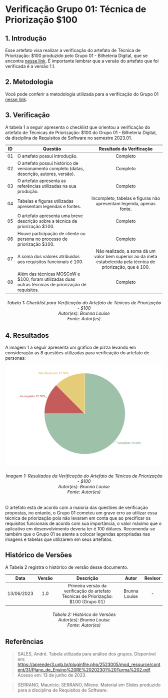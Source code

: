 # Verificação Grupo 01: Técnica de Priorização $100
## 1. Introdução
Esse artefato visa realizar a verificação do artefato de Técnica de Priorização: $100 produzido pelo Grupo 01 - Bilheteria Digital, que se encontra [nesse link](https://requisitos-de-software.github.io/2023.1-BilheteriaDigital/elicitacao/priorizacao/100/).
É importante lembrar que a versão do artefato que foi verificada é a versão 1.1.

## 2. Metodologia
Você pode conferir a metodologia utilizada para a verificação do Grupo 01 [nesse link]().

## 3. Verificação

A tabela 1 a seguir apresenta o checklist que orientou a verificação do artefato de Técnicas de Priorização: $100 do Grupo 01 - Bilheteria Digital, da disciplina de Requisitos de Software no semestre 2023.01.

| ID |Questão| Resultado da Verificação |
| :---: | --- | :---: |
| 01 | O artefato possui introdução.  | Completo |
| 02 | O artefato possui histórico de versionamento completo (datas, descrição, autores, versão).  | Completo |
| 03 |  O artefato apresenta as referências utilizadas na sua produção.  | Completo |
| 04 | Tabelas e figuras utilizadas apresentam legendas e fontes.  | Incompleto, tabelas e figuras não apresentam legenda, apenas fonte. |
| 05 |  O artefato apresenta uma breve descrição sobre a técnica de priorização $100. | Completo |
| 06 | Houve participação de cliente ou persona no processo de priorização $100.  | Completo |
| 07 |  A soma dos valores atribuídos aos requisitos funcionais é 100. | Não realizado, a soma dá um valor bem superior ao da meta estabelecida pela técnica de priorização, que é 100.  |
| 08 | Além das técnicas MOSCoW e $100, foram utilizadas duas outras técnicas de priorização de requisitos.  | Completo |

<h6 align = "center"> Tabela 1: Checklist para Verificação do Artefato de Ténicas de Priorização - $100
<br> Autor(es): Brunna Louise
<br>Fonte: Autor(es)</h6>

## 4. Resultados
A imagem 1 a seguir apresenta um gráfico de pizza levando em consideração as 8 questões utilizadas para verificação do artefato de personas:

![Resultados 100](./imagens_verifica01/result_100.png)
<h6 align = "center"> Imagem 1: Resultados da Verificação do Artefato de Ténicas de Priorização - $100
<br> Autor(es): Brunna Louise
<br>Fonte: Autor(es)</h6>

O artefato está de acordo com a maioria das questões de verificação propostas, no entanto, o Grupo 01 cometeu um grave erro ao utilizar essa técnica de priorização pois não levaram em conta que ao precificar os requisitos funcionais de acordo com sua importância, o valor máximo que o aplicativo em desenvolvimento deveria ter é 100 dólares. Recomenda-se também que o Grupo 01 se atente a colocar legendas apropriadas nas imagens e tabelas que utilizarem em seus artefatos.

## Histórico de Versões

A Tabela 2 registra o histórico de versão desse documento.

|**Data** | **Versão** | **Descrição** | **Autor** | **Revisor** |
|:---: | :---: | :---: | :---: | :---: |
|13/06/2023 | 1.0 | Primeira versão da verificação do artefato Técnicas de Priorização: $100 (Grupo 01) | Brunna Louise | - |

<h6 align = "center"> Tabela 2: Histórico de Versões
<br> Autor(es): Brunna Louise
<br>Fonte: Autor(es)</h6>

## Referências

>SALES, André. Tabela utilizada para análise dos grupos. Disponível em: https://aprender3.unb.br/pluginfile.php/2523005/mod_resource/content/31/Plano_de_Ensino%20RE%20202301%20Turma%202.pdf. Acesso em: 13 de junho de 2023.

>SERRANO, Maurício; SERRANO, Milene. Material em Slides produzido para a disciplina de Requisitos de Software.
